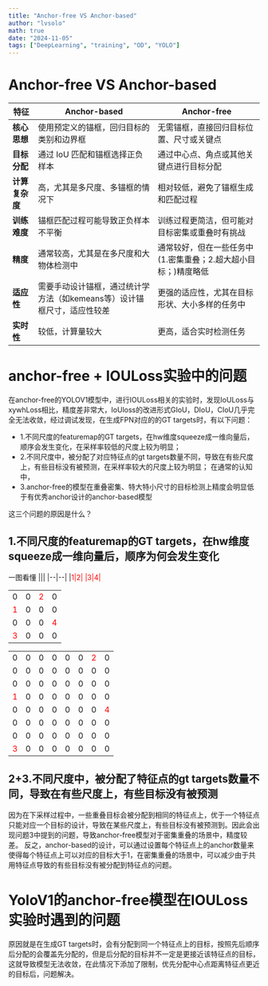 ```yaml
---
title: "Anchor-free VS Anchor-based"
author: "lvsolo"
math: true
date: "2024-11-05"
tags: ["DeepLearning", "training", "OD", "YOLO"]
---
```


# Anchor-free VS Anchor-based
| 特征                  | **Anchor-based**                      | **Anchor-free**                     |
|----------------------|--------------------------------------|------------------------------------|
| **核心思想**          | 使用预定义的锚框，回归目标的类别和边界框 | 无需锚框，直接回归目标位置、尺寸或关键点 |
| **目标分配**          | 通过 IoU 匹配和锚框选择正负样本        | 通过中心点、角点或其他关键点进行目标分配 |
| **计算复杂度**        | 高，尤其是多尺度、多锚框的情况下       | 相对较低，避免了锚框生成和匹配过程   |
| **训练难度**          | 锚框匹配过程可能导致正负样本不平衡     | 训练过程更简洁，但可能对目标密集或重叠时有挑战 |
| **精度**              | 通常较高，尤其是在多尺度和大物体检测中 | 通常较好，但在一些任务中(1.密集重叠；2.超大超小目标；)精度略低     |
| **适应性**            | 需要手动设计锚框，通过统计学方法（如kemeans等）设计锚框尺寸，适应性较差           | 更强的适应性，尤其在目标形状、大小多样的任务中 |
| **实时性**            | 较低，计算量较大                      | 更高，适合实时检测任务              |

# anchor-free + IOULoss实验中的问题
在anchor-free的YOLOV1模型中，进行IOULoss相关的实验时，发现IoULoss与xywhLoss相比，精度差非常大，IoUloss的改进形式GIoU，DIoU，CIoU几乎完全无法收敛，经过调试发现，在生成FPN对应的的GT targets时，有以下问题：
- 1.不同尺度的featuremap的GT targets，在hw维度squeeze成一维向量后，顺序会发生变化，在采样率较低的尺度上较为明显；
- 2.不同尺度中，被分配了对应特征点的gt targets数量不同，导致在有些尺度上，有些目标没有被预测，在采样率较大的尺度上较为明显；
在通常的认知中，
- 3.anchor-free的模型在重叠密集、特大特小尺寸的目标检测上精度会明显低于有优秀anchor设计的anchor-based模型

这三个问题的原因是什么？

## 1.不同尺度的featuremap的GT targets，在hw维度squeeze成一维向量后，顺序为何会发生变化
一图看懂
|||
|--|--|
|<span style="color: red;">1|<span style="color: red;">2|
|<span style="color: red;">3|<span style="color: red;">4|

|||||
|--|--|--|--|
|0 | 0 |  <span style="color: red;">2 | 0 |
|<span style="color: red;">1 | 0 | 0 | 0 |
| 0 | 0 | 0 |  <span style="color: red;">4 |
|<span style="color: red;">3 | 0 | 0 | 0 |

|||||||||
|--|--|--|--|--|--|--|--|
| 0 | 0 | 0 | 0 |0 | 0 | <span style="color: red;">2 | 0 |
| 0 | 0 | 0 | 0 |0 | 0 | 0 | 0 |
| 0 | 0 | 0 | 0 | 0 | 0 | 0 | 0 |
|<span style="color: red;">1 | 0 | 0 | 0 | 0 | 0 | 0 | 0 |
| 0 | 0 | 0 |  0 | 0 | 0 | 0 |  <span style="color: red;">4 |
| 0 | 0 | 0 |  0 | 0 | 0 | 0 | 0 |
| 0 | 0 | 0 | 0 | 0 | 0 | 0 | 0 |
|<span style="color: red;">3 | 0 | 0 | 0 |0  | 0 | 0 | 0 |


## 2+3.不同尺度中，被分配了特征点的gt targets数量不同，导致在有些尺度上，有些目标没有被预测
因为在下采样过程中，一些重叠目标会被分配到相同的特征点上，优于一个特征点只能对应一个目标的设计，导致在某些尺度上，有些目标没有被预测到。因此会出现问题3中提到的问题，导致anchor-free模型对于密集重叠的场景中，精度较差。
反之，anchor-based的设计，可以通过设置每个特征点上的anchor数量来使得每个特征点上可以对应的目标大于1，在密集重叠的场景中，可以减少由于共用特征点导致的有些目标没有被分配到特征点的问题。

# YoloV1的anchor-free模型在IOULoss实验时遇到的问题

原因就是在生成GT targets时，会有分配到同一个特征点上的目标，按照先后顺序后分配的会覆盖先分配的，但是后分配的目标并不一定是更接近该特征点的目标，这就导致模型无法收敛，在此情况下添加了限制，优先分配中心点距离特征点更近的目标后，问题解决。